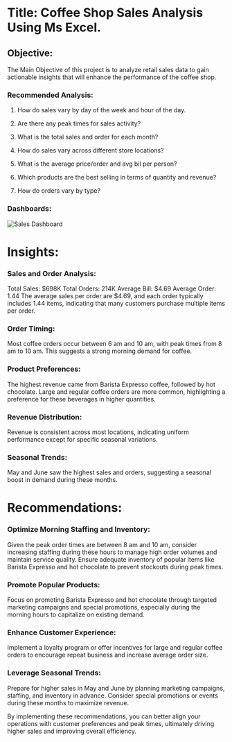 # Title: Coffee Shop Sales Analysis Using Ms Excel.

## Objective:
The Main Objective of this project is to analyze retail sales data to gain actionable insights that will enhance the performance of the coffee shop.

### Recommended Analysis:
1. How do sales vary by day of the week and hour of the day.
 
2. Are there any peak times for sales activity?
3. What is the total sales and order for each month?
4. How do sales vary across different store locations?
5. What is the average price/order and avg bil  per person?
6. Which products are the best selling in terms of quantity and revenue?
7. How do orders vary by type?

### Dashboards:
![Sales Dashboard](https://github.com/user-attachments/assets/29bf728d-b65e-4dc3-8eb9-f952f03997d0)

# Insights:

### Sales and Order Analysis:

Total Sales: $698K
Total Orders: 214K
Average Bill: $4.69
Average Order: 1.44
The average sales per order are $4.69, and each order typically includes 1.44 items, indicating that many customers purchase multiple items per order.

### Order Timing:

Most coffee orders occur between 6 am and 10 am, with peak times from 8 am to 10 am. This suggests a strong morning demand for coffee.

### Product Preferences:

The highest revenue came from Barista Expresso coffee, followed by hot chocolate. Large and regular coffee orders are more common, highlighting a preference for these beverages in higher quantities.

### Revenue Distribution:

Revenue is consistent across most locations, indicating uniform performance except for specific seasonal variations.

### Seasonal Trends:
May and June saw the highest sales and orders, suggesting a seasonal boost in demand during these months.

# Recommendations:
### Optimize Morning Staffing and Inventory:
Given the peak order times are between 8 am and 10 am, consider increasing staffing during these hours to manage high order volumes and maintain service quality.
Ensure adequate inventory of popular items like Barista Expresso and hot chocolate to prevent stockouts during peak times.

### Promote Popular Products:
Focus on promoting Barista Expresso and hot chocolate through targeted marketing campaigns and special promotions, especially during the morning hours to capitalize on existing demand.

### Enhance Customer Experience:
Implement a loyalty program or offer incentives for large and regular coffee orders to encourage repeat business and increase average order size.

### Leverage Seasonal Trends:
Prepare for higher sales in May and June by planning marketing campaigns, staffing, and inventory in advance. Consider special promotions or events during these months to maximize revenue.

By implementing these recommendations, you can better align your operations with customer preferences and peak times, ultimately driving higher sales and improving overall efficiency.

